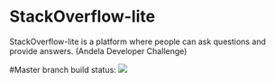# StackOverflow-lite
StackOverflow-lite is a platform where people can ask questions and provide answers. (Andela Developer Challenge)

#Master branch build status: 
![](https://travis-ci.com/TheoOkafor/StackOverflow-lite.svg?branch=master)
